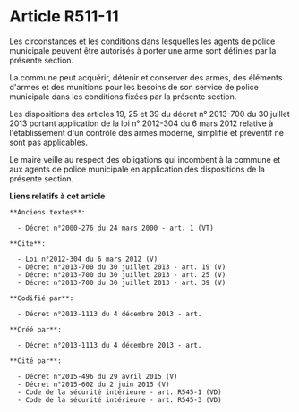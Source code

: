 # Article R511-11

Les circonstances et les conditions dans lesquelles les agents de police municipale peuvent être autorisés à porter une arme
sont définies par la présente section. 

La commune peut acquérir, détenir et conserver des armes, des éléments d'armes et des munitions pour les besoins de son
service de police municipale dans les conditions fixées par la présente section. 

Les dispositions des articles 19, 25 et 39 du décret n° 2013-700 du 30 juillet 2013 portant application de la loi n° 2012-304
du 6 mars 2012 relative à l'établissement d'un contrôle des armes moderne, simplifié et préventif ne sont pas applicables. 

Le maire veille au respect des obligations qui incombent à la commune et aux agents de police municipale en application des
dispositions de la présente section.

**Liens relatifs à cet article**

	**Anciens textes**:

	  - Décret n°2000-276 du 24 mars 2000 - art. 1 (VT)

	**Cite**:

	  - Loi n°2012-304 du 6 mars 2012 (V)
	  - Décret n°2013-700 du 30 juillet 2013 - art. 19 (V)
	  - Décret n°2013-700 du 30 juillet 2013 - art. 25 (V)
	  - Décret n°2013-700 du 30 juillet 2013 - art. 39 (V)

	**Codifié par**:

	  - Décret n°2013-1113 du 4 décembre 2013 - art.

	**Créé par**:

	  - Décret n°2013-1113 du 4 décembre 2013 - art.

	**Cité par**:

	  - Décret n°2015-496 du 29 avril 2015 (V)
	  - Décret n°2015-602 du 2 juin 2015 (V)
	  - Code de la sécurité intérieure - art. R545-1 (VD)
	  - Code de la sécurité intérieure - art. R545-3 (VD)
